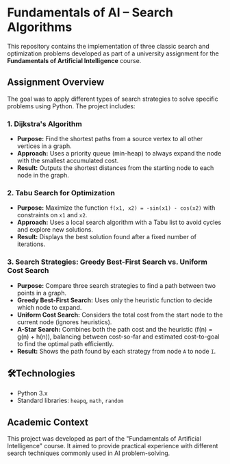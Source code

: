 # Fundamentals of AI – Search Algorithms

This repository contains the implementation of three classic search and optimization problems developed as part of a university assignment for the **Fundamentals of Artificial Intelligence** course.

## Assignment Overview

The goal was to apply different types of search strategies to solve specific problems using Python. The project includes:

### 1. Dijkstra's Algorithm

- **Purpose:** Find the shortest paths from a source vertex to all other vertices in a graph.
- **Approach:** Uses a priority queue (min-heap) to always expand the node with the smallest accumulated cost.
- **Result:** Outputs the shortest distances from the starting node to each node in the graph.

### 2. Tabu Search for Optimization

- **Purpose:** Maximize the function `f(x1, x2) = -sin(x1) - cos(x2)` with constraints on `x1` and `x2`.
- **Approach:** Uses a local search algorithm with a Tabu list to avoid cycles and explore new solutions.
- **Result:** Displays the best solution found after a fixed number of iterations.

### 3. Search Strategies: Greedy Best-First Search vs. Uniform Cost Search

- **Purpose:** Compare three search strategies to find a path between two points in a graph.
- **Greedy Best-First Search:** Uses only the heuristic function to decide which node to expand.
- **Uniform Cost Search:** Considers the total cost from the start node to the current node (ignores heuristics).
- **A-Star Search:** Combines both the path cost and the heuristic (f(n) = g(n) + h(n)), balancing between cost-so-far and estimated cost-to-goal to find the optimal path efficiently.
- **Result:** Shows the path found by each strategy from node `A` to node `I`.

## 🛠Technologies

- Python 3.x
- Standard libraries: `heapq`, `math`, `random`

## Academic Context

This project was developed as part of the "Fundamentals of Artificial Intelligence" course. It aimed to provide practical experience with different search techniques commonly used in AI problem-solving.
